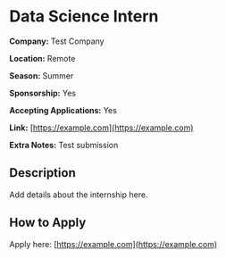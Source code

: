 # Data Science Intern

**Company:** Test Company

**Location:** Remote

**Season:** Summer

**Sponsorship:** Yes

**Accepting Applications:** Yes

**Link:** [https://example.com](https://example.com)

**Extra Notes:** Test submission

## Description

Add details about the internship here.

## How to Apply

Apply here: [https://example.com](https://example.com)
